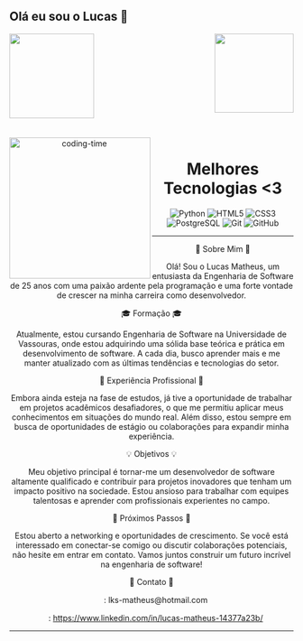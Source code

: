 ## Olá eu sou o Lucas 👋
<div>
  
  <img  height="150em" src="https://github-readme-stats.vercel.app/api?username=lucasmatheuz&show_icons=true&theme=react&include_all_commits=true&count_private=true"/>
  <img align="right" height="140em" src="https://github-readme-stats.vercel.app/api/top-langs/?username=lucasmatheuz&layout=compact&langs_count=16&theme=react"/>
</div>
<br>
<div  align="center"> 
  <div style="display: inline_block"><br>
    <img align="left" height="250" alt="coding-time" src="code.gif">
    <h1 align="center"> Melhores Tecnologias <3</h1>

![Python](https://img.shields.io/badge/-Python-black?style=flat-square&logo=python)
![HTML5](https://img.shields.io/badge/-HTML5-E34F26?style=flat-square&logo=html5&logoColor=white)
![CSS3](https://img.shields.io/badge/-CSS3-1572B6?style=flat-square&logo=css3)
![PostgreSQL](https://img.shields.io/badge/-PostgreSQL-black?style=flat-square&logo=postgresql)
![Git](https://img.shields.io/badge/-Git-black?style=flat-square&logo=git)
![GitHub](https://img.shields.io/badge/-GitHub-181717?style=flat-square&logo=github)

<hr>

🔹 Sobre Mim 🔹

Olá! Sou o Lucas Matheus, um entusiasta da Engenharia de Software de 25 anos com uma paixão ardente pela programação e uma forte vontade de crescer na minha carreira como desenvolvedor.

🎓 Formação 🎓

Atualmente, estou cursando Engenharia de Software na Universidade de Vassouras, onde estou adquirindo uma sólida base teórica e prática em desenvolvimento de software. A cada dia, busco aprender mais e me manter atualizado com as últimas tendências e tecnologias do setor.

💼 Experiência Profissional 💼

Embora ainda esteja na fase de estudos, já tive a oportunidade de trabalhar em projetos acadêmicos desafiadores, o que me permitiu aplicar meus conhecimentos em situações do mundo real. Além disso, estou sempre em busca de oportunidades de estágio ou colaborações para expandir minha experiência.

💡 Objetivos 💡

Meu objetivo principal é tornar-me um desenvolvedor de software altamente qualificado e contribuir para projetos inovadores que tenham um impacto positivo na sociedade. Estou ansioso para trabalhar com equipes talentosas e aprender com profissionais experientes no campo.

🚀 Próximos Passos 🚀

Estou aberto a networking e oportunidades de crescimento. Se você está interessado em conectar-se comigo ou discutir colaborações potenciais, não hesite em entrar em contato. Vamos juntos construir um futuro incrível na engenharia de software!

📧 Contato 📧
<div>
<img src="https://github.com/lucasmatheuz/lucasmatheuz/assets/38428386/20232ad1-38ed-4f51-8a42-c490b7975595" width="15px"/>: lks-matheus@hotmail.com

<img src="https://github.com/lucasmatheuz/lucasmatheuz/assets/38428386/391eb101-d278-4812-a5c2-9a0634b555b6" width="15px"/>: https://www.linkedin.com/in/lucas-matheus-14377a23b/
</div>
<hr>
   </div>
